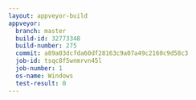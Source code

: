```yaml
---
layout: appveyor-build
appveyor:
  branch: master
  build-id: 32773348
  build-number: 275
  commit: a89a03dcfda60df28163c9a07a49c2160c9d58c3
  job-id: tsqc8f5wnmrvn45l
  job-number: 1
  os-name: Windows
  test-result: 0
---
```

